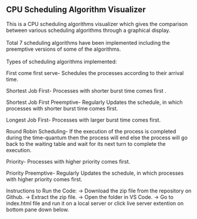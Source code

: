 <h2> CPU Scheduling Algorithm Visualizer</h2>
This is a CPU scheduling algorithms visualizer which gives the comparison between various scheduling algorithms through a graphical display.<br><br>
Total 7 scheduling algorithms have been implemented including the preemptive versions of some of the algorithms.<br><br>
Types of scheduling algorithms implemented:  

First come first serve- Schedules the processes according to their arrival time.

Shortest Job First- Processes with shorter burst time comes first .

Shortest Job First Preemptive- Regularly Updates the schedule, in which processes with shorter burst time comes first.

Longest Job First- Processes with larger burst time comes first.

Round Robin Scheduling- If the execution of the process is completed during the time-quantum then the process will end else the process will go back to the waiting table and wait for its next turn to complete the execution.

Priority- Processes with higher priority comes first. 

Priority Preemptive- Regularly Updates the schedule, in which processes with higher priority comes first.

Instructions to Run the Code:
-> Download the zip file from the repository on Github.
-> Extract the zip file.
-> Open the folder in VS Code.
-> Go to index.html file and run it on a local server or click live server extention on bottom pane down below.
